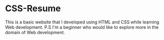 # CSS-Resume
This is a basic website that I developed using HTML and CSS while learning Web development. P.S I'm a beginner who would like to explore more in the domain of Web development.
